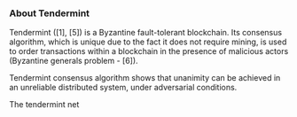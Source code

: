 ### About Tendermint

Tendermint ([1], [5]) is a Byzantine fault-tolerant blockchain. Its consensus algorithm, which is unique due to the fact it does not require mining, is used to order transactions within a blockchain in the presence of malicious actors (Byzantine generals problem - [6]). 

Tendermint consensus algorithm shows that unanimity can be achieved in an unreliable distributed system, under adversarial conditions.

The tendermint net



<!--stackedit_data:
eyJoaXN0b3J5IjpbLTc0ODk0NDU3NCwyOTU2MDI2NDgsMjE0Nz
I1ODAxMSwtMTkyMTk0MzcxOCwtMTg5NTc3MzI5NSwtMTExODMy
NTY4OSwxMDY0NDIyNTgxLC02NjM1NjIwMDUsNjQ3MDYxMDMzXX
0=
-->